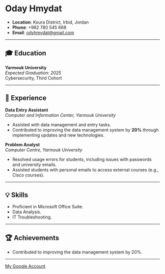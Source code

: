 # Oday Hmydat

- **Location**: Koura District, Irbid, Jordan
- **Phone**: +962 780 545 668
- **Email**: [odyhmydat@gmail.com](mailto:odyhmydat@gmail.com)

---

## 🎓 Education

**Yarmouk University**  
_Expected Graduation: 2025_  
Cybersecurity, Third Cohort

---

## 💼 Experience

**Data Entry Assistant**  
_Computer and Information Center, Yarmouk University_  
- Assisted with data management and entry tasks.  
- Contributed to improving the data management system by **20%** through implementing updates and new technologies.

**Problem Analyst**  
_Computer Centre, Yarmouk University_  
- Resolved usage errors for students, including issues with passwords and university emails.  
- Assisted students with personal emails to access external courses (e.g., Cisco courses).

---

## 💡 Skills

- Proficient in Microsoft Office Suite.
- Data Analysis.
- IT Troubleshooting.

---

## 🏆 Achievements

- Contributed to improving the data management system by 20%.

---

[My Google Account](https://myaccount.google.com/email)
